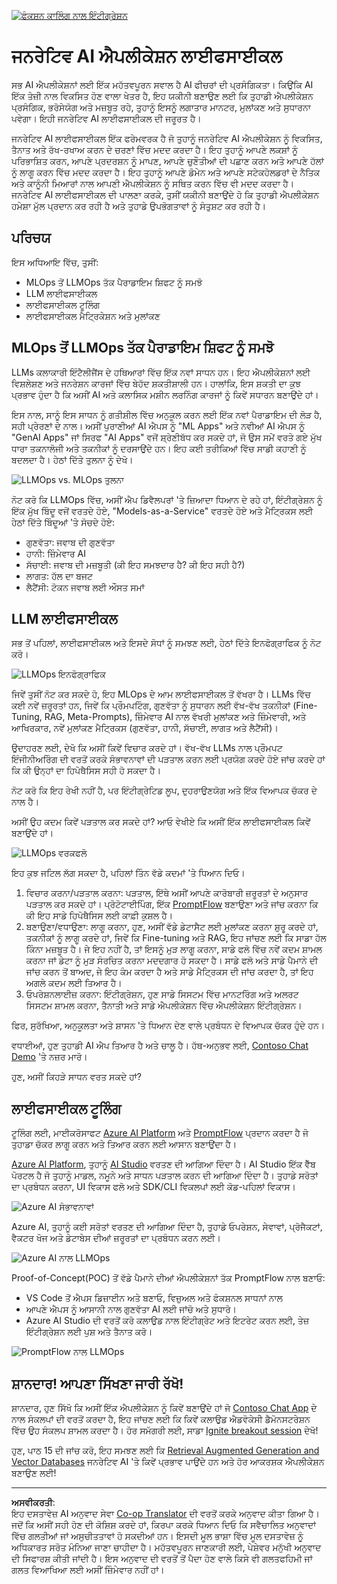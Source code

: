 <!--
CO_OP_TRANSLATOR_METADATA:
{
  "original_hash": "b9d32511b27373a1b21b5789d4fda057",
  "translation_date": "2025-10-17T14:13:23+00:00",
  "source_file": "14-the-generative-ai-application-lifecycle/README.md",
  "language_code": "pa"
}
-->
[![ਫੰਕਸ਼ਨ ਕਾਲਿੰਗ ਨਾਲ ਇੰਟੀਗ੍ਰੇਸ਼ਨ](../../../translated_images/14-lesson-banner.066d74a31727ac121eeac06376a068a397d8e335281e63ce94130d11f516e46b.pa.png)](https://youtu.be/ewtQY_RJrzs?si=dyJ2bjiljH7UUHCh)

# ਜਨਰੇਟਿਵ AI ਐਪਲੀਕੇਸ਼ਨ ਲਾਈਫਸਾਈਕਲ

ਸਭ AI ਐਪਲੀਕੇਸ਼ਨਾਂ ਲਈ ਇੱਕ ਮਹੱਤਵਪੂਰਨ ਸਵਾਲ ਹੈ AI ਫੀਚਰਾਂ ਦੀ ਪ੍ਰਸੰਗਿਕਤਾ। ਕਿਉਂਕਿ AI ਇੱਕ ਤੇਜ਼ੀ ਨਾਲ ਵਿਕਸਿਤ ਹੋਣ ਵਾਲਾ ਖੇਤਰ ਹੈ, ਇਹ ਯਕੀਨੀ ਬਣਾਉਣ ਲਈ ਕਿ ਤੁਹਾਡੀ ਐਪਲੀਕੇਸ਼ਨ ਪ੍ਰਸੰਗਿਕ, ਭਰੋਸੇਯੋਗ ਅਤੇ ਮਜ਼ਬੂਤ ਰਹੇ, ਤੁਹਾਨੂੰ ਇਸਨੂੰ ਲਗਾਤਾਰ ਮਾਨਟਰ, ਮੁਲਾਂਕਣ ਅਤੇ ਸੁਧਾਰਨਾ ਪਵੇਗਾ। ਇਹੀ ਜਨਰੇਟਿਵ AI ਲਾਈਫਸਾਈਕਲ ਦੀ ਜਰੂਰਤ ਹੈ।

ਜਨਰੇਟਿਵ AI ਲਾਈਫਸਾਈਕਲ ਇੱਕ ਫਰੇਮਵਰਕ ਹੈ ਜੋ ਤੁਹਾਨੂੰ ਜਨਰੇਟਿਵ AI ਐਪਲੀਕੇਸ਼ਨ ਨੂੰ ਵਿਕਸਿਤ, ਤੈਨਾਤ ਅਤੇ ਰੱਖ-ਰਖਾਅ ਕਰਨ ਦੇ ਚਰਣਾਂ ਵਿੱਚ ਮਦਦ ਕਰਦਾ ਹੈ। ਇਹ ਤੁਹਾਨੂੰ ਆਪਣੇ ਲਕਸ਼ਾਂ ਨੂੰ ਪਰਿਭਾਸ਼ਿਤ ਕਰਨ, ਆਪਣੇ ਪ੍ਰਦਰਸ਼ਨ ਨੂੰ ਮਾਪਣ, ਆਪਣੇ ਚੁਣੌਤੀਆਂ ਦੀ ਪਛਾਣ ਕਰਨ ਅਤੇ ਆਪਣੇ ਹੱਲਾਂ ਨੂੰ ਲਾਗੂ ਕਰਨ ਵਿੱਚ ਮਦਦ ਕਰਦਾ ਹੈ। ਇਹ ਤੁਹਾਨੂੰ ਆਪਣੇ ਡੋਮੇਨ ਅਤੇ ਆਪਣੇ ਸਟੇਕਹੋਲਡਰਾਂ ਦੇ ਨੈਤਿਕ ਅਤੇ ਕਾਨੂੰਨੀ ਮਿਆਰਾਂ ਨਾਲ ਆਪਣੀ ਐਪਲੀਕੇਸ਼ਨ ਨੂੰ ਸਥਿਤ ਕਰਨ ਵਿੱਚ ਵੀ ਮਦਦ ਕਰਦਾ ਹੈ। ਜਨਰੇਟਿਵ AI ਲਾਈਫਸਾਈਕਲ ਦੀ ਪਾਲਣਾ ਕਰਕੇ, ਤੁਸੀਂ ਯਕੀਨੀ ਬਣਾਉਂਦੇ ਹੋ ਕਿ ਤੁਹਾਡੀ ਐਪਲੀਕੇਸ਼ਨ ਹਮੇਸ਼ਾ ਮੁੱਲ ਪ੍ਰਦਾਨ ਕਰ ਰਹੀ ਹੈ ਅਤੇ ਤੁਹਾਡੇ ਉਪਭੋਗਤਾਵਾਂ ਨੂੰ ਸੰਤੁਸ਼ਟ ਕਰ ਰਹੀ ਹੈ।

## ਪਰਿਚਯ

ਇਸ ਅਧਿਆਇ ਵਿੱਚ, ਤੁਸੀਂ:

- MLOps ਤੋਂ LLMOps ਤੱਕ ਪੈਰਾਡਾਇਮ ਸ਼ਿਫਟ ਨੂੰ ਸਮਝੋ
- LLM ਲਾਈਫਸਾਈਕਲ
- ਲਾਈਫਸਾਈਕਲ ਟੂਲਿੰਗ
- ਲਾਈਫਸਾਈਕਲ ਮੈਟ੍ਰਿਕੇਸ਼ਨ ਅਤੇ ਮੁਲਾਂਕਣ

## MLOps ਤੋਂ LLMOps ਤੱਕ ਪੈਰਾਡਾਇਮ ਸ਼ਿਫਟ ਨੂੰ ਸਮਝੋ

LLMs ਕਲਾਕਾਰੀ ਇੰਟੈਲੀਜੈਂਸ ਦੇ ਹਥਿਆਰਾਂ ਵਿੱਚ ਇੱਕ ਨਵਾਂ ਸਾਧਨ ਹਨ। ਇਹ ਐਪਲੀਕੇਸ਼ਨਾਂ ਲਈ ਵਿਸ਼ਲੇਸ਼ਣ ਅਤੇ ਜਨਰੇਸ਼ਨ ਕਾਰਜਾਂ ਵਿੱਚ ਬੇਹੱਦ ਸ਼ਕਤੀਸ਼ਾਲੀ ਹਨ। ਹਾਲਾਂਕਿ, ਇਸ ਸ਼ਕਤੀ ਦਾ ਕੁਝ ਪ੍ਰਭਾਵ ਹੁੰਦਾ ਹੈ ਕਿ ਅਸੀਂ AI ਅਤੇ ਕਲਾਸਿਕ ਮਸ਼ੀਨ ਲਰਨਿੰਗ ਕਾਰਜਾਂ ਨੂੰ ਕਿਵੇਂ ਸਧਾਰਨ ਬਣਾਉਂਦੇ ਹਾਂ।

ਇਸ ਨਾਲ, ਸਾਨੂੰ ਇਸ ਸਾਧਨ ਨੂੰ ਗਤੀਸ਼ੀਲ ਵਿੱਚ ਅਨੁਕੂਲ ਕਰਨ ਲਈ ਇੱਕ ਨਵਾਂ ਪੈਰਾਡਾਇਮ ਦੀ ਲੋੜ ਹੈ, ਸਹੀ ਪ੍ਰੇਰਣਾਂ ਦੇ ਨਾਲ। ਅਸੀਂ ਪੁਰਾਣੀਆਂ AI ਐਪਸ ਨੂੰ "ML Apps" ਅਤੇ ਨਵੀਆਂ AI ਐਪਸ ਨੂੰ "GenAI Apps" ਜਾਂ ਸਿਰਫ "AI Apps" ਵਜੋਂ ਸ਼੍ਰੇਣੀਬੱਧ ਕਰ ਸਕਦੇ ਹਾਂ, ਜੋ ਉਸ ਸਮੇਂ ਵਰਤੇ ਗਏ ਮੁੱਖ ਧਾਰਾ ਤਕਨਾਲੋਜੀ ਅਤੇ ਤਕਨੀਕਾਂ ਨੂੰ ਦਰਸਾਉਂਦੇ ਹਨ। ਇਹ ਕਈ ਤਰੀਕਿਆਂ ਵਿੱਚ ਸਾਡੀ ਕਹਾਣੀ ਨੂੰ ਬਦਲਦਾ ਹੈ। ਹੇਠਾਂ ਦਿੱਤੇ ਤੁਲਨਾ ਨੂੰ ਦੇਖੋ।

![LLMOps vs. MLOps ਤੁਲਨਾ](../../../translated_images/01-llmops-shift.29bc933cb3bb0080a562e1655c0c719b71a72c3be6252d5c564b7f598987e602.pa.png)

ਨੋਟ ਕਰੋ ਕਿ LLMOps ਵਿੱਚ, ਅਸੀਂ ਐਪ ਡਿਵੈਲਪਰਾਂ 'ਤੇ ਜ਼ਿਆਦਾ ਧਿਆਨ ਦੇ ਰਹੇ ਹਾਂ, ਇੰਟੀਗ੍ਰੇਸ਼ਨ ਨੂੰ ਇੱਕ ਮੁੱਖ ਬਿੰਦੂ ਵਜੋਂ ਵਰਤਦੇ ਹੋਏ, "Models-as-a-Service" ਵਰਤਦੇ ਹੋਏ ਅਤੇ ਮੈਟ੍ਰਿਕਸ ਲਈ ਹੇਠਾਂ ਦਿੱਤੇ ਬਿੰਦੂਆਂ 'ਤੇ ਸੋਚਦੇ ਹੋਏ:

- ਗੁਣਵੱਤਾ: ਜਵਾਬ ਦੀ ਗੁਣਵੱਤਾ
- ਹਾਨੀ: ਜ਼ਿੰਮੇਵਾਰ AI
- ਸੱਚਾਈ: ਜਵਾਬ ਦੀ ਮਜ਼ਬੂਤੀ (ਕੀ ਇਹ ਸਮਝਦਾਰ ਹੈ? ਕੀ ਇਹ ਸਹੀ ਹੈ?)
- ਲਾਗਤ: ਹੱਲ ਦਾ ਬਜਟ
- ਲੈਟੈਂਸੀ: ਟੋਕਨ ਜਵਾਬ ਲਈ ਔਸਤ ਸਮਾਂ

## LLM ਲਾਈਫਸਾਈਕਲ

ਸਭ ਤੋਂ ਪਹਿਲਾਂ, ਲਾਈਫਸਾਈਕਲ ਅਤੇ ਇਸਦੇ ਸੋਧਾਂ ਨੂੰ ਸਮਝਣ ਲਈ, ਹੇਠਾਂ ਦਿੱਤੇ ਇਨਫੋਗ੍ਰਾਫਿਕ ਨੂੰ ਨੋਟ ਕਰੋ।

![LLMOps ਇਨਫੋਗ੍ਰਾਫਿਕ](../../../translated_images/02-llmops.70a942ead05a7645db740f68727d90160cb438ab71f0fb20548bc7fe5cad83ff.pa.png)

ਜਿਵੇਂ ਤੁਸੀਂ ਨੋਟ ਕਰ ਸਕਦੇ ਹੋ, ਇਹ MLOps ਦੇ ਆਮ ਲਾਈਫਸਾਈਕਲ ਤੋਂ ਵੱਖਰਾ ਹੈ। LLMs ਵਿੱਚ ਕਈ ਨਵੇਂ ਜ਼ਰੂਰਤਾਂ ਹਨ, ਜਿਵੇਂ ਕਿ ਪ੍ਰੌਮਪਟਿੰਗ, ਗੁਣਵੱਤਾ ਨੂੰ ਸੁਧਾਰਨ ਲਈ ਵੱਖ-ਵੱਖ ਤਕਨੀਕਾਂ (Fine-Tuning, RAG, Meta-Prompts), ਜ਼ਿੰਮੇਵਾਰ AI ਨਾਲ ਵੱਖਰੀ ਮੁਲਾਂਕਣ ਅਤੇ ਜ਼ਿੰਮੇਵਾਰੀ, ਅਤੇ ਆਖਿਰਕਾਰ, ਨਵੇਂ ਮੁਲਾਂਕਣ ਮੈਟ੍ਰਿਕਸ (ਗੁਣਵੱਤਾ, ਹਾਨੀ, ਸੱਚਾਈ, ਲਾਗਤ ਅਤੇ ਲੈਟੈਂਸੀ)।

ਉਦਾਹਰਣ ਲਈ, ਦੇਖੋ ਕਿ ਅਸੀਂ ਕਿਵੇਂ ਵਿਚਾਰ ਕਰਦੇ ਹਾਂ। ਵੱਖ-ਵੱਖ LLMs ਨਾਲ ਪ੍ਰੌਮਪਟ ਇੰਜੀਨੀਅਰਿੰਗ ਦੀ ਵਰਤੋਂ ਕਰਕੇ ਸੰਭਾਵਨਾਵਾਂ ਦੀ ਪੜਤਾਲ ਕਰਨ ਲਈ ਪ੍ਰਯੋਗ ਕਰਦੇ ਹੋਏ ਜਾਂਚ ਕਰਦੇ ਹਾਂ ਕਿ ਕੀ ਉਨ੍ਹਾਂ ਦਾ ਹਿਪੋਥੈਸਿਸ ਸਹੀ ਹੋ ਸਕਦਾ ਹੈ।

ਨੋਟ ਕਰੋ ਕਿ ਇਹ ਰੇਖੀ ਨਹੀਂ ਹੈ, ਪਰ ਇੰਟੀਗ੍ਰੇਟਿਡ ਲੂਪ, ਦੁਹਰਾਉਣਯੋਗ ਅਤੇ ਇੱਕ ਵਿਆਪਕ ਚੱਕਰ ਦੇ ਨਾਲ ਹੈ।

ਅਸੀਂ ਉਹ ਕਦਮ ਕਿਵੇਂ ਪੜਤਾਲ ਕਰ ਸਕਦੇ ਹਾਂ? ਆਓ ਵੇਖੀਏ ਕਿ ਅਸੀਂ ਇੱਕ ਲਾਈਫਸਾਈਕਲ ਕਿਵੇਂ ਬਣਾਉਂਦੇ ਹਾਂ।

![LLMOps ਵਰਕਫਲੋ](../../../translated_images/03-llm-stage-flows.3a1e1c401235a6cfa886ed6ba04aa52a096a545e1bc44fa54d7d5983a7201892.pa.png)

ਇਹ ਕੁਝ ਜਟਿਲ ਲੱਗ ਸਕਦਾ ਹੈ, ਪਹਿਲਾਂ ਤਿੰਨ ਵੱਡੇ ਕਦਮਾਂ 'ਤੇ ਧਿਆਨ ਦਿਓ।

1. ਵਿਚਾਰ ਕਰਨਾ/ਪੜਤਾਲ ਕਰਨਾ: ਪੜਤਾਲ, ਇੱਥੇ ਅਸੀਂ ਆਪਣੇ ਕਾਰੋਬਾਰੀ ਜ਼ਰੂਰਤਾਂ ਦੇ ਅਨੁਸਾਰ ਪੜਤਾਲ ਕਰ ਸਕਦੇ ਹਾਂ। ਪ੍ਰੋਟੋਟਾਈਪਿੰਗ, ਇੱਕ [PromptFlow](https://microsoft.github.io/promptflow/index.html?WT.mc_id=academic-105485-koreyst) ਬਣਾਉਣਾ ਅਤੇ ਜਾਂਚ ਕਰਨਾ ਕਿ ਕੀ ਇਹ ਸਾਡੇ ਹਿਪੋਥੈਸਿਸ ਲਈ ਕਾਫ਼ੀ ਕੁਸ਼ਲ ਹੈ।
1. ਬਣਾਉਣਾ/ਵਧਾਉਣਾ: ਲਾਗੂ ਕਰਨਾ, ਹੁਣ, ਅਸੀਂ ਵੱਡੇ ਡੇਟਾਸੈਟ ਲਈ ਮੁਲਾਂਕਣ ਕਰਨਾ ਸ਼ੁਰੂ ਕਰਦੇ ਹਾਂ, ਤਕਨੀਕਾਂ ਨੂੰ ਲਾਗੂ ਕਰਦੇ ਹਾਂ, ਜਿਵੇਂ ਕਿ Fine-tuning ਅਤੇ RAG, ਇਹ ਜਾਂਚਣ ਲਈ ਕਿ ਸਾਡਾ ਹੱਲ ਕਿੰਨਾ ਮਜ਼ਬੂਤ ਹੈ। ਜੇ ਇਹ ਨਹੀਂ ਹੈ, ਤਾਂ ਇਸਨੂੰ ਮੁੜ ਲਾਗੂ ਕਰਨਾ, ਸਾਡੇ ਫਲੋ ਵਿੱਚ ਨਵੇਂ ਕਦਮ ਸ਼ਾਮਲ ਕਰਨਾ ਜਾਂ ਡੇਟਾ ਨੂੰ ਮੁੜ ਸੰਰਚਿਤ ਕਰਨਾ ਮਦਦਗਾਰ ਹੋ ਸਕਦਾ ਹੈ। ਸਾਡੇ ਫਲੋ ਅਤੇ ਸਾਡੇ ਪੈਮਾਨੇ ਦੀ ਜਾਂਚ ਕਰਨ ਤੋਂ ਬਾਅਦ, ਜੇ ਇਹ ਕੰਮ ਕਰਦਾ ਹੈ ਅਤੇ ਸਾਡੇ ਮੈਟ੍ਰਿਕਸ ਦੀ ਜਾਂਚ ਕਰਦਾ ਹੈ, ਤਾਂ ਇਹ ਅਗਲੇ ਕਦਮ ਲਈ ਤਿਆਰ ਹੈ।
1. ਓਪਰੇਸ਼ਨਲਾਈਜ਼ ਕਰਨਾ: ਇੰਟੀਗ੍ਰੇਸ਼ਨ, ਹੁਣ ਸਾਡੇ ਸਿਸਟਮ ਵਿੱਚ ਮਾਨਟਰਿੰਗ ਅਤੇ ਅਲਰਟ ਸਿਸਟਮ ਸ਼ਾਮਲ ਕਰਨਾ, ਤੈਨਾਤੀ ਅਤੇ ਸਾਡੇ ਐਪਲੀਕੇਸ਼ਨ ਵਿੱਚ ਐਪਲੀਕੇਸ਼ਨ ਇੰਟੀਗ੍ਰੇਸ਼ਨ।

ਫਿਰ, ਸੁਰੱਖਿਆ, ਅਨੁਕੂਲਤਾ ਅਤੇ ਸ਼ਾਸਨ 'ਤੇ ਧਿਆਨ ਦੇਣ ਵਾਲੇ ਪ੍ਰਬੰਧਨ ਦੇ ਵਿਆਪਕ ਚੱਕਰ ਹੁੰਦੇ ਹਨ।

ਵਧਾਈਆਂ, ਹੁਣ ਤੁਹਾਡੀ AI ਐਪ ਤਿਆਰ ਹੈ ਅਤੇ ਚਾਲੂ ਹੈ। ਹੱਥ-ਅਨੁਭਵ ਲਈ, [Contoso Chat Demo](https://nitya.github.io/contoso-chat/?WT.mc_id=academic-105485-koreys) 'ਤੇ ਨਜ਼ਰ ਮਾਰੋ।

ਹੁਣ, ਅਸੀਂ ਕਿਹੜੇ ਸਾਧਨ ਵਰਤ ਸਕਦੇ ਹਾਂ?

## ਲਾਈਫਸਾਈਕਲ ਟੂਲਿੰਗ

ਟੂਲਿੰਗ ਲਈ, ਮਾਈਕਰੋਸਾਫਟ [Azure AI Platform](https://azure.microsoft.com/solutions/ai/?WT.mc_id=academic-105485-koreys) ਅਤੇ [PromptFlow](https://microsoft.github.io/promptflow/index.html?WT.mc_id=academic-105485-koreyst) ਪ੍ਰਦਾਨ ਕਰਦਾ ਹੈ ਜੋ ਤੁਹਾਡਾ ਚੱਕਰ ਲਾਗੂ ਕਰਨ ਅਤੇ ਤਿਆਰ ਕਰਨ ਲਈ ਆਸਾਨ ਬਣਾਉਂਦਾ ਹੈ।

[Azure AI Platform](https://azure.microsoft.com/solutions/ai/?WT.mc_id=academic-105485-koreys), ਤੁਹਾਨੂੰ [AI Studio](https://ai.azure.com/?WT.mc_id=academic-105485-koreys) ਵਰਤਣ ਦੀ ਆਗਿਆ ਦਿੰਦਾ ਹੈ। AI Studio ਇੱਕ ਵੈੱਬ ਪੋਰਟਲ ਹੈ ਜੋ ਤੁਹਾਨੂੰ ਮਾਡਲ, ਨਮੂਨੇ ਅਤੇ ਸਾਧਨ ਪੜਤਾਲ ਕਰਨ ਦੀ ਆਗਿਆ ਦਿੰਦਾ ਹੈ। ਤੁਹਾਡੇ ਸਰੋਤਾਂ ਦਾ ਪ੍ਰਬੰਧਨ ਕਰਨਾ, UI ਵਿਕਾਸ ਫਲੋ ਅਤੇ SDK/CLI ਵਿਕਲਪਾਂ ਲਈ ਕੋਡ-ਪਹਿਲਾਂ ਵਿਕਾਸ।

![Azure AI ਸੰਭਾਵਨਾਵਾਂ](../../../translated_images/04-azure-ai-platform.80203baf03a12fa8b166e194928f057074843d1955177baf0f5b53d50d7b6153.pa.png)

Azure AI, ਤੁਹਾਨੂੰ ਕਈ ਸਰੋਤਾਂ ਵਰਤਣ ਦੀ ਆਗਿਆ ਦਿੰਦਾ ਹੈ, ਤੁਹਾਡੇ ਓਪਰੇਸ਼ਨ, ਸੇਵਾਵਾਂ, ਪ੍ਰੋਜੈਕਟਾਂ, ਵੈਕਟਰ ਖੋਜ ਅਤੇ ਡੇਟਾਬੇਸ ਦੀਆਂ ਜ਼ਰੂਰਤਾਂ ਦਾ ਪ੍ਰਬੰਧਨ ਕਰਨ ਲਈ।

![Azure AI ਨਾਲ LLMOps](../../../translated_images/05-llm-azure-ai-prompt.a5ce85cdbb494bdf95420668e3464aae70d8b22275a744254e941dd5e73ae0d2.pa.png)

Proof-of-Concept(POC) ਤੋਂ ਵੱਡੇ ਪੈਮਾਨੇ ਦੀਆਂ ਐਪਲੀਕੇਸ਼ਨਾਂ ਤੱਕ PromptFlow ਨਾਲ ਬਣਾਓ:

- VS Code ਤੋਂ ਐਪਸ ਡਿਜ਼ਾਈਨ ਅਤੇ ਬਣਾਓ, ਵਿਜ਼ੁਅਲ ਅਤੇ ਫੰਕਸ਼ਨਲ ਸਾਧਨਾਂ ਨਾਲ
- ਆਪਣੇ ਐਪਸ ਨੂੰ ਆਸਾਨੀ ਨਾਲ ਗੁਣਵੱਤਾ AI ਲਈ ਜਾਂਚੋ ਅਤੇ ਸੁਧਾਰੋ।
- Azure AI Studio ਦੀ ਵਰਤੋਂ ਕਰੋ ਕਲਾਉਡ ਨਾਲ ਇੰਟੀਗ੍ਰੇਟ ਅਤੇ ਇਟਰੇਟ ਕਰਨ ਲਈ, ਤੇਜ਼ ਇੰਟੀਗ੍ਰੇਸ਼ਨ ਲਈ ਪੁਸ਼ ਅਤੇ ਤੈਨਾਤ ਕਰੋ।

![PromptFlow ਨਾਲ LLMOps](../../../translated_images/06-llm-promptflow.a183eba07a3a7fdf4aa74db92a318b8cbbf4a608671f6b166216358d3203d8d4.pa.png)

## ਸ਼ਾਨਦਾਰ! ਆਪਣਾ ਸਿੱਖਣਾ ਜਾਰੀ ਰੱਖੋ!

ਸ਼ਾਨਦਾਰ, ਹੁਣ ਸਿੱਖੋ ਕਿ ਅਸੀਂ ਇੱਕ ਐਪਲੀਕੇਸ਼ਨ ਨੂੰ ਕਿਵੇਂ ਬਣਾਉਂਦੇ ਹਾਂ ਜੋ [Contoso Chat App](https://nitya.github.io/contoso-chat/?WT.mc_id=academic-105485-koreyst) ਦੇ ਨਾਲ ਸੰਕਲਪਾਂ ਦੀ ਵਰਤੋਂ ਕਰਦਾ ਹੈ, ਇਹ ਜਾਂਚਣ ਲਈ ਕਿ ਕਿਵੇਂ ਕਲਾਉਡ ਐਡਵੋਕੇਸੀ ਡੈਮੋਨਸਟਰੇਸ਼ਨ ਵਿੱਚ ਉਹ ਸੰਕਲਪ ਸ਼ਾਮਲ ਕਰਦਾ ਹੈ। ਹੋਰ ਸਮੱਗਰੀ ਲਈ, ਸਾਡਾ [Ignite breakout session](https://www.youtube.com/watch?v=DdOylyrTOWg) ਦੇਖੋ!

ਹੁਣ, ਪਾਠ 15 ਦੀ ਜਾਂਚ ਕਰੋ, ਇਹ ਸਮਝਣ ਲਈ ਕਿ [Retrieval Augmented Generation and Vector Databases](../15-rag-and-vector-databases/README.md?WT.mc_id=academic-105485-koreyst) ਜਨਰੇਟਿਵ AI 'ਤੇ ਕਿਵੇਂ ਪ੍ਰਭਾਵ ਪਾਉਂਦੇ ਹਨ ਅਤੇ ਹੋਰ ਆਕਰਸ਼ਕ ਐਪਲੀਕੇਸ਼ਨ ਬਣਾਉਣ ਲਈ!

---

**ਅਸਵੀਕਰਤੀ**:  
ਇਹ ਦਸਤਾਵੇਜ਼ AI ਅਨੁਵਾਦ ਸੇਵਾ [Co-op Translator](https://github.com/Azure/co-op-translator) ਦੀ ਵਰਤੋਂ ਕਰਕੇ ਅਨੁਵਾਦ ਕੀਤਾ ਗਿਆ ਹੈ। ਜਦੋਂ ਕਿ ਅਸੀਂ ਸਹੀ ਹੋਣ ਦੀ ਕੋਸ਼ਿਸ਼ ਕਰਦੇ ਹਾਂ, ਕਿਰਪਾ ਕਰਕੇ ਧਿਆਨ ਦਿਓ ਕਿ ਸਵੈਚਾਲਿਤ ਅਨੁਵਾਦਾਂ ਵਿੱਚ ਗਲਤੀਆਂ ਜਾਂ ਅਸੁਚੀਤਤਾਵਾਂ ਹੋ ਸਕਦੀਆਂ ਹਨ। ਇਸਦੀ ਮੂਲ ਭਾਸ਼ਾ ਵਿੱਚ ਮੂਲ ਦਸਤਾਵੇਜ਼ ਨੂੰ ਅਧਿਕਾਰਤ ਸਰੋਤ ਮੰਨਿਆ ਜਾਣਾ ਚਾਹੀਦਾ ਹੈ। ਮਹੱਤਵਪੂਰਨ ਜਾਣਕਾਰੀ ਲਈ, ਪੇਸ਼ੇਵਰ ਮਨੁੱਖੀ ਅਨੁਵਾਦ ਦੀ ਸਿਫਾਰਸ਼ ਕੀਤੀ ਜਾਂਦੀ ਹੈ। ਇਸ ਅਨੁਵਾਦ ਦੀ ਵਰਤੋਂ ਤੋਂ ਪੈਦਾ ਹੋਣ ਵਾਲੇ ਕਿਸੇ ਵੀ ਗਲਤਫਹਿਮੀ ਜਾਂ ਗਲਤ ਵਿਆਖਿਆ ਲਈ ਅਸੀਂ ਜ਼ਿੰਮੇਵਾਰ ਨਹੀਂ ਹਾਂ।